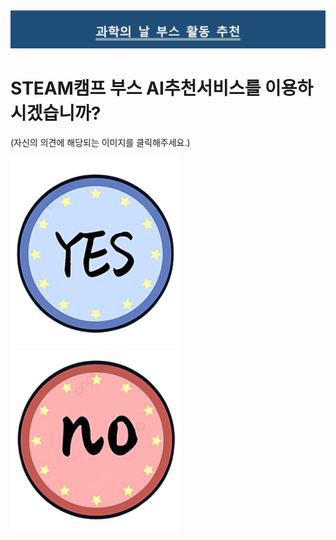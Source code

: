 <html>  
  <head>
    <meta charset="utf-8">
    <meta name="viewpoint" content="width=device-width, initial-scale=1.0">
  </head>
  <body>
    <img src="main_board.jpg" width="1519" height="">
    <P><h1>STEAM캠프 부스 AI추천서비스를 이용하시겠습니까?</h1>(자신의 의견에 해당되는 이미지를 클릭해주세요.)</p>
    <p><a href="use_Q.html" target="_blank"><img src="yes.png" width="" height=""></a><a href="use_m.html" target="_blank"><img src="no.png" width="" height=""></a><p>
  </body>
</html>
